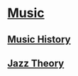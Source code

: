 # [Music](https://benjaminklassen.com)

## [Music History](musicappreciation.md)

## [Jazz Theory](jazz.md)
